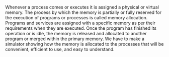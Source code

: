 Whenever a process comes or executes it is assigned a physical or virtual memory.  The process by which the memory is partially or fully reserved for the execution of programs or processes is called memory allocation. Programs and services are assigned with a specific memory as per their requirements when they are executed.  Once the program has finished its operation or is idle, the memory is released and allocated to another program or merged within the primary memory.  We have to make a simulator showing how the memory is allocated to the processes that will be convenient, efficient to use, and easy to understand.
